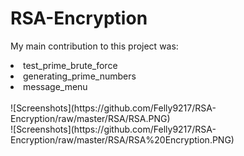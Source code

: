# RSA-Encryption

My main contribution to this project was: 
<li>test_prime_brute_force</li>
<li>generating_prime_numbers</li>
<li>message_menu</li></br>
![Screenshots](https://github.com/Felly9217/RSA-Encryption/raw/master/RSA/RSA.PNG)</br>
![Screenshots](https://github.com/Felly9217/RSA-Encryption/raw/master/RSA/RSA%20Encryption.PNG)</br>

